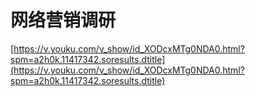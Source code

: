 # 网络营销调研


[https://v.youku.com/v_show/id_XODcxMTg0NDA0.html?spm=a2h0k.11417342.soresults.dtitle](https://v.youku.com/v_show/id_XODcxMTg0NDA0.html?spm=a2h0k.11417342.soresults.dtitle)

